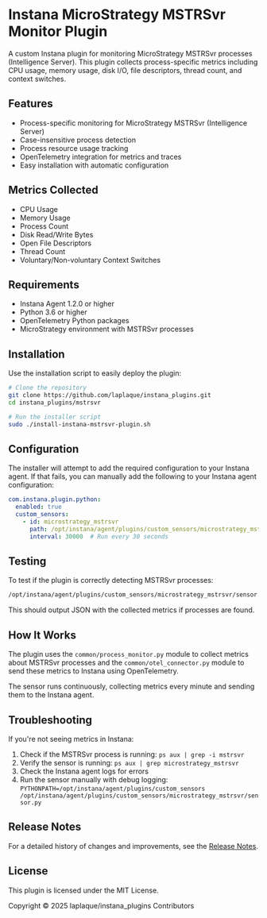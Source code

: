 # Instana MicroStrategy MSTRSvr Monitor Plugin

A custom Instana plugin for monitoring MicroStrategy MSTRSvr processes (Intelligence Server). This plugin collects process-specific metrics including CPU usage, memory usage, disk I/O, file descriptors, thread count, and context switches.

## Features

- Process-specific monitoring for MicroStrategy MSTRSvr (Intelligence Server)
- Case-insensitive process detection
- Process resource usage tracking
- OpenTelemetry integration for metrics and traces
- Easy installation with automatic configuration

## Metrics Collected

- CPU Usage
- Memory Usage
- Process Count
- Disk Read/Write Bytes
- Open File Descriptors
- Thread Count
- Voluntary/Non-voluntary Context Switches

## Requirements

- Instana Agent 1.2.0 or higher
- Python 3.6 or higher
- OpenTelemetry Python packages
- MicroStrategy environment with MSTRSvr processes

## Installation

Use the installation script to easily deploy the plugin:

```bash
# Clone the repository
git clone https://github.com/laplaque/instana_plugins.git
cd instana_plugins/mstrsvr

# Run the installer script
sudo ./install-instana-mstrsvr-plugin.sh
```

## Configuration

The installer will attempt to add the required configuration to your Instana agent. If that fails, you can manually add the following to your Instana agent configuration:

```yaml
com.instana.plugin.python:
  enabled: true
  custom_sensors:
    - id: microstrategy_mstrsvr
      path: /opt/instana/agent/plugins/custom_sensors/microstrategy_mstrsvr/sensor.py
      interval: 30000  # Run every 30 seconds
```

## Testing

To test if the plugin is correctly detecting MSTRSvr processes:

```bash
/opt/instana/agent/plugins/custom_sensors/microstrategy_mstrsvr/sensor.py
```

This should output JSON with the collected metrics if processes are found.

## How It Works

The plugin uses the `common/process_monitor.py` module to collect metrics about MSTRSvr processes and the `common/otel_connector.py` module to send these metrics to Instana using OpenTelemetry.

The sensor runs continuously, collecting metrics every minute and sending them to the Instana agent.

## Troubleshooting

If you're not seeing metrics in Instana:

1. Check if the MSTRSvr process is running: `ps aux | grep -i mstrsvr`
2. Verify the sensor is running: `ps aux | grep microstrategy_mstrsvr`
3. Check the Instana agent logs for errors
4. Run the sensor manually with debug logging: `PYTHONPATH=/opt/instana/agent/plugins/custom_sensors /opt/instana/agent/plugins/custom_sensors/microstrategy_mstrsvr/sensor.py`

## Release Notes

For a detailed history of changes and improvements, see the [Release Notes](../RELEASE_NOTES.md).

## License

This plugin is licensed under the MIT License.

Copyright © 2025 laplaque/instana_plugins Contributors

